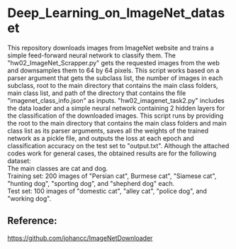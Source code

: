 # Deep_Learning_on_ImageNet_dataset
This repository downloads images from ImageNet website and trains a simple feed-forward neural network to classify them. The "hw02_ImageNet_Scrapper.py" gets the requested images from the web and downsamples them to 64 by 64 pixels. This script works based on a parser argument that gets the subclass list, the number of images in each subclass, root to the main directory that contains the main class folders, main class list, and path of the directory that contains the file "imagenet_class_info.json" as inputs. "hw02_imagenet_task2.py" includes the data loader and a simple neural network containing 2 hidden layers for the classification of the downloaded images. This script runs by providing the root to the main directory that contains the main class folders and main class list as its parser arguments, saves all the weights of the trained network as a pickle file, and outputs the loss at each epoch and classification accuracy on the test set to "output.txt". Although the attached codes work for general cases, the obtained results are for the following dataset: <br>
The main classes are cat and dog. <br>
Training set: 200 images of "Persian cat", Burmese cat", "Siamese cat", "hunting dog", "sporting dog", and "shepherd dog" each. <br>
Test set: 100 images of "domestic cat", "alley cat", "police dog", and "working dog". <br>

## Reference:
https://github.com/johancc/ImageNetDownloader 
